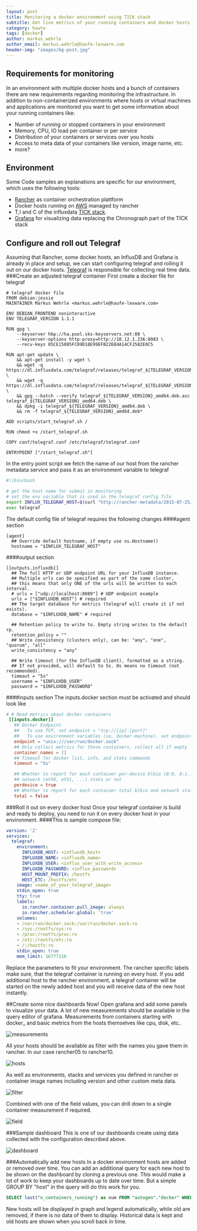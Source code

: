 ```yaml
---
layout: post
title: Monitoring a docker environment using TICK stack
subtitle: Get live metrics of your running containers and docker hosts in a rancher environment
category: howto
tags: [docker]
author: markus_wehrle
author_email: markus.wehrle@haufe-lexware.com
header-img: "images/bg-post.jpg"
---
```


## Requirements for monitoring
In an environment with multiple docker hosts and a bunch of containers there are new requirements regarding monitoring the infrastructure.
In addition to non-containerized environments where hosts or virtual machines and applications are monitored you want to get some information about your running containers like:
* Number of running or stopped containers in your environment
* Memory, CPU, IO load per container or per service
* Distribution of your containers or services over you hosts
* Access to meta data of your containers like version, image name, etc.
* more?

## Environment
Some Code samples an explanations are specific for our environment, which uses the following tools:
* [Rancher](http://rancher.com/) as container orchestration plattform
* Docker hosts running on [AWS](https://aws.amazon.com) managed by rancher
* T,I and C of the influxdata [TICK stack](https://www.influxdata.com/open-source/).
* [Grafana](https://grafana.com/) for visualizing data replacing the Chronograph part of the TICK stack

## Configure and roll out Telegraf
Assuming that Rancher, some docker hosts, an InfluxDB and Grafana is already in place and setup, we can start configuring telegraf and rolling it out on our docker hosts.
[Telegraf](https://docs.influxdata.com/telegraf/v1.2/) is responsible for collecting real time data.
###Create an adjusted telegraf container
First create a docker file for telegraf
```docker
# telegraf docker file
FROM debian:jessie
MAINTAINER Markus Wehrle <markus.wehrle@haufe-lexware.com>

ENV DEBIAN_FRONTEND noninteractive
ENV TELEGRAF_VERSION 1.1.1

RUN gpg \
    --keyserver hkp://ha.pool.sks-keyservers.net:80 \
    --keyserver-options http-proxy=http://10.12.1.236:8083 \
    --recv-keys 05CE15085FC09D18E99EFB22684A14CF2582E0C5

RUN apt-get update \
    && apt-get install -y wget \
    && wget -q https://dl.influxdata.com/telegraf/releases/telegraf_${TELEGRAF_VERSION}_amd64.deb.asc \
    && wget -q https://dl.influxdata.com/telegraf/releases/telegraf_${TELEGRAF_VERSION}_amd64.deb \
    && gpg --batch --verify telegraf_${TELEGRAF_VERSION}_amd64.deb.asc telegraf_${TELEGRAF_VERSION}_amd64.deb \
    && dpkg -i telegraf_${TELEGRAF_VERSION}_amd64.deb \
    && rm -f telegraf_${TELEGRAF_VERSION}_amd64.deb* 

ADD scripts/start_telegraf.sh /

RUN chmod +x /start_telegraf.sh

COPY conf/telegraf.conf /etc/telegraf/telegraf.conf

ENTRYPOINT ["/start_telegraf.sh"]
````
In the entry point script we fetch the name of our host from the rancher metadata service and pass it as an environment variable to telegraf
```bash
#!/bin/bash

# get the host name for submit in monitoring
# set the env variable that is used in the telegraf config file
export INFLUX_TELEGRAF_HOST=$(curl "http://rancher-metadata/2015-07-25/self/host/hostname")
exec telegraf

```
The default config file of telegraf requires the following changes
####agent section
```
[agent] 
  ## Override default hostname, if empty use os.Hostname()
  hostname = "$INFLUX_TELEGRAF_HOST"
```
####output section
```
[[outputs.influxdb]]
  ## The full HTTP or UDP endpoint URL for your InfluxDB instance.
  ## Multiple urls can be specified as part of the same cluster,
  ## this means that only ONE of the urls will be written to each interval.
  # urls = ["udp://localhost:8089"] # UDP endpoint example
  urls = ["$INFLUXDB_HOST"] # required
  ## The target database for metrics (telegraf will create it if not exists).
  database = "$INFLUXDB_NAME" # required

  ## Retention policy to write to. Empty string writes to the default rp.
  retention_policy = ""
  ## Write consistency (clusters only), can be: "any", "one", "quorum", "all"
  write_consistency = "any"

  ## Write timeout (for the InfluxDB client), formatted as a string.
  ## If not provided, will default to 5s. 0s means no timeout (not recommended).
  timeout = "5s"
  username = "$INFLUXDB_USER"
  password = "$INFLUXDB_PASSWORD"
 ````
####inputs section
The inputs.docker section must be activated and should look like
```conf
# # Read metrics about docker containers
 [[inputs.docker]]
   ## Docker Endpoint
   ##   To use TCP, set endpoint = "tcp://[ip]:[port]"
   ##   To use environment variables (ie, docker-machine), set endpoint = "ENV"
   endpoint = "unix:///var/run/docker.sock"
   ## Only collect metrics for these containers, collect all if empty
   container_names = []
   ## Timeout for docker list, info, and stats commands
   timeout = "5s"

   ## Whether to report for each container per-device blkio (8:0, 8:1...) and
   ## network (eth0, eth1, ...) stats or not
   perdevice = true
   ## Whether to report for each container total blkio and network stats or not
   total = false
   ```
   
###Roll it out on every docker host
Once your telegraf container is build and ready to deploy, you need to run it on every docker host in your environment.
####This is sample compose file:
```yml
version: '2'
services:
  telegraf:
    environment:
      INFLUXDB_HOST: <influxdb_host>
      INFLUXDB_NAME: <influxdb_name>
      INFLUXDB_USER: <influx_user_with_write_access>
      INFLUXDB_PASSWORD: <influx_password>
      HOST_MOUNT_PREFIX: /hostfs
      HOST_ETC: /hostfs/etc
    image: <name_of_your_telegraf_image>
    stdin_open: true
    tty: true
    labels:
      io.rancher.container.pull_image: always
      io.rancher.scheduler.global: 'true'
    volumes:
    - /var/run/docker.sock:/var/run/docker.sock:ro
    - /sys:/rootfs/sys:ro
    - /proc:/rootfs/proc:ro
    - /etc:/rootfs/etc:ro
    - /:/hostfs:ro
    stdin_open: true
    mem_limit: 16777216
```
Replace the parameters to fit your environment. 
The rancher specific labels make sure, that the telegraf container is running on every host. 
If you add additional host to the rancher environment, a telegraf container will be started on the newly added host and you will receive data of the new host instantly.

##Create some nice dashboards
Now! Open grafana and add some panels to visualize your data.
A lot of new measurements should be available in the query editor of grafana. Measurements from containers starting with docker_ and basic metrics from the hosts themselves like cpu, disk, etc..

![measurements](/images/monitoring-docker-environment/measurements.png)

All your hosts should be available as filter with the names you gave them in rancher. In our case rancher05 to rancher10.

![hosts](/images/monitoring-docker-environment/hosts.png)

As well as environments, stacks and services you defined in rancher or container image names including version and other custom meta data.

![filter](/images/monitoring-docker-environment/filter.png)

Combined with one of the field values, you can drill down to a single container measurement if required.

![field](/images/monitoring-docker-environment/field.png)
 
###Sample dashboard
This is one of our dashboards create using data collected with the configuration described above.

![dashboard](/images/monitoring-docker-environment/dashboard.png)

###Automatically add new hosts
In a docker environment hosts are added or removed over time. 
You can add an additional query for each new host to be shown on the dashboard by cloning a previous one.
This would make a lot of work to keep your dashboards up to date over time.
But a simple GROUP BY "host" in the query will do this work for you. 
```SQL
SELECT last("n_containers_running") as num FROM "autogen"."docker" WHERE $timeFilter GROUP BY "host", time($interval) fill(null)
```
New hosts will be displayed in graph and legend automatically, while old are removed, if there is no data of them to display. 
Historical data is kept and old hosts are shown when you scroll back in time.

